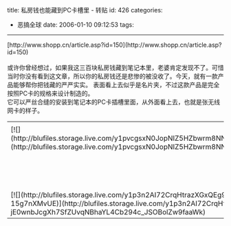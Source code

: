 title: 私房钱也能藏到PC卡槽里  -  转贴
id: 426
categories:
  - 恶搞全球
date: 2006-01-10 09:12:53
tags:
---

<div id="msgcns!9697D6160EFEBC17!536" class="bvMsg"><div>[http://www.shopp.cn/article.asp?id=150](http://www.shopp.cn/article.asp?id=150)</div>
<div> </div>
<div>或许你曾经想过，如果我这三百块私房钱藏到笔记本里，老婆肯定发现不了。可惜当时你没有看到这文章，所以你的私房钱还是悲惨的被没收了。今天，就有一款产品能够帮你把钱藏的严严实实。
表面看上去似乎是名片夹，不过这款产品是完全按照PC卡的规格来设计制造的。
</div>
<div>
它可以严丝合缝的安装到笔记本的PC卡插槽里面，从外面看上去，也就是张无线网卡的样子。

</div></div><table cellspacing="0" border="0"><tr><td></td></tr><tr><td valign="top">[![](http://blufiles.storage.live.com/y1pvcgsxN0JopNIZ5HZbwrm8NNdtk0ItsFkamzpIu10qb7GnTsJCASve5H2oGhh1MG8djlzaJUGVuY)](http://blufiles.storage.live.com/y1pvcgsxN0JopNIZ5HZbwrm8NNdtk0ItsFkif37xUfwvbFktfRJXafyiBFgfYE7C0NGNRqN-UTacOU)</td><td width="15"></td><td valign="top">[![](http://blufiles.storage.live.com/y1pJKcrKLhR7FF4mEwi2fdqJ-FhcEp80H2eJ1d4WNVYYkgom8NHimiGHCPVEU8w-A_oXxnPiRk-vso)](http://blufiles.storage.live.com/y1pJKcrKLhR7FF4mEwi2fdqJ-FhcEp80H2ehnqHsr4vXFEGwUErmCKuwO3WIYga8rNKe0kXL-pBVtE)</td></tr><tr><td></td></tr><tr><td valign="top">[![](http://blufiles.storage.live.com/y1p3n2AI72CrqHtrazXGxQEg9q6Yn0w-jE02y2KQHSj0Y-dhxPyAmuQArHfmbKoBTPO-15g7nXMvUE)](http://blufiles.storage.live.com/y1p3n2AI72CrqHtrazXGxQEg9q6Yn0w-jE0wnbJcgXh7SfZUvqNBhaYL4Cb294c_JSOBolZw9faaWk)</td></tr></table>